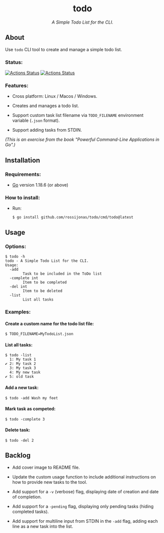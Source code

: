 <h1 align="center">todo</h1>

*<p align="center">A Simple Todo List for the CLI.</p>*

## About

Use `todo` CLI tool to create and manage a simple todo list.

### Status:

[![Actions Status](https://github.com/rossijonas/todo/workflows/Test/badge.svg)](https://github.com/rossijonas/todo/actions)
[![Actions Status](https://github.com/rossijonas/todo/workflows/Build/badge.svg)](https://github.com/rossijonas/todo/actions)

### Features:

- Cross platform:  Linux / Macos / Windows.

- Creates and manages a todo list.

- Support custom task list filename via `TODO_FILENAME` environment variable (`.json` format).

- Support adding tasks from STDIN.

_(This is an exercise from the book "Powerful Command-Line Applications in Go".)_

## Installation

### Requirements:

- [Go](https://go.dev/) version 1.18.6 (or above)

### How to install:

- Run: 

  ```
  $ go install github.com/rossijonas/todo/cmd/todo@latest
  ```

## Usage

### Options:

```
$ todo -h
todo - A Simple Todo List for the CLI.
Usage:
  -add
        Task to be included in the ToDo list
  -complete int
        Item to be completed
  -del int
        Item to be deleted
  -list
        List all tasks
```

### Examples:

#### Create a custom name for the todo list file:

```
$ TODO_FILENAME=MyTodoList.json
```

#### List all tasks:

```
$ todo -list
  1: My task 1
✔ 2: My task 2
  3: My task 3
  4: My new task
✔ 5: old task
```

#### Add a new task:

```
$ todo -add Wash my feet
```

#### Mark task as competed:

```
$ todo -complete 3
```

#### Delete task:

```
$ todo -del 2
```

## Backlog

- Add cover image to README file.

- Update the custom usage function to include additional instructions on how to provide new tasks to the tool.

- Add support for a `-v` (verbose) flag, displaying date of creation and date of completion.

- Add support for a `-pending` flag, displaying only pending tasks (hiding completed tasks).

- Add support for multiline input from STDIN in the `-add` flag, adding each line as a new task into the list.

